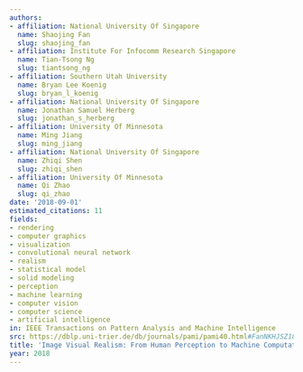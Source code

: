 ```yaml
---
authors:
- affiliation: National University Of Singapore
  name: Shaojing Fan
  slug: shaojing_fan
- affiliation: Institute For Infocomm Research Singapore
  name: Tian-Tsong Ng
  slug: tiantsong_ng
- affiliation: Southern Utah University
  name: Bryan Lee Koenig
  slug: bryan_l_koenig
- affiliation: National University Of Singapore
  name: Jonathan Samuel Herberg
  slug: jonathan_s_herberg
- affiliation: University Of Minnesota
  name: Ming Jiang
  slug: ming_jiang
- affiliation: National University Of Singapore
  name: Zhiqi Shen
  slug: zhiqi_shen
- affiliation: University Of Minnesota
  name: Qi Zhao
  slug: qi_zhao
date: '2018-09-01'
estimated_citations: 11
fields:
- rendering
- computer graphics
- visualization
- convolutional neural network
- realism
- statistical model
- solid modeling
- perception
- machine learning
- computer vision
- computer science
- artificial intelligence
in: IEEE Transactions on Pattern Analysis and Machine Intelligence
src: https://dblp.uni-trier.de/db/journals/pami/pami40.html#FanNKHJSZ18
title: 'Image Visual Realism: From Human Perception to Machine Computation'
year: 2018
---
```

